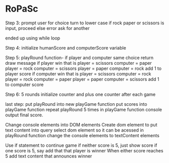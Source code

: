 # RoPaSc
Step 3:
prompt user for choice
turn to lower case
if rock paper or scissors is input, proceed
else error ask for another 

ended up using while loop

Step 4:
initialize humanScore and computerScore variable

Step 5:
playRound function-
if player and computer same choice return draw message
if player win
that is player = scissors   computer = paper
        player = rock       computer = scissors
        player = paper      computer = rock
add 1 to player score
if computer win
that is player = scissors   computer = rock
        player = rock       computer = paper
        player = paper      computer = scissors
add 1 to computer score

Step 6:
5 rounds
initialize counter and plus one counter after each game

last step:
put playRound into new playGame function
put scores into playGame function
repeat playRound 5 times in playGame function
console output final score.


Change console elements into DOM elements
Create dom element to put text content into
query select dom element so it can be acessed in playRound function
change the console elements to textContent elements

Use if statement to continue game
if neither score is 5, just show score
if one score is 5, say add that that player is winner
When either score reaches 5 add text content that announces winner